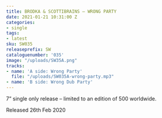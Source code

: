 ```yaml
---
title: BRODKA & SCOTTIBRAINS – WRONG PARTY
date: 2021-01-21 10:31:00 Z
categories:
- single
tags:
- latest
sku: SW035
releaseprefix: SW
cataloguenumber: '035'
image: "/uploads/SW35A.png"
tracks:
- name: 'A side: Wrong Party'
  file: "/uploads/SW035A-wrong-party.mp3"
- name: 'B side: Wrong Dub Party'
---
```


7” single only release – limited to an edition of 500 worldwide.

Released 26th Feb 2020
